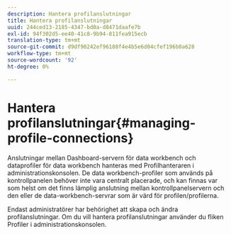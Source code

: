 ```yaml
---
description: Hantera profilanslutningar
title: Hantera profilanslutningar
uuid: 244ced13-2185-4347-bd0a-d8471daafe7b
exl-id: 94f302d5-ee40-41c8-9b94-811fea915ecb
translation-type: tm+mt
source-git-commit: d9df90242ef96188f4e4b5e6d04cfef196b0a628
workflow-type: tm+mt
source-wordcount: '92'
ht-degree: 0%

---
```


# Hantera profilanslutningar{#managing-profile-connections}

Anslutningar mellan Dashboard-servern för data workbench och dataprofiler för data workbench hanteras med Profilhanteraren i administrationskonsolen. De data workbench-profiler som används på kontrollpanelen behöver inte vara centralt placerade, och kan finnas var som helst om det finns lämplig anslutning mellan kontrollpanelservern och den eller de data-workbench-servrar som är värd för profilen/profilerna.

Endast administratörer har behörighet att skapa och ändra profilanslutningar. Om du vill hantera profilanslutningar använder du fliken Profiler i administrationskonsolen.
